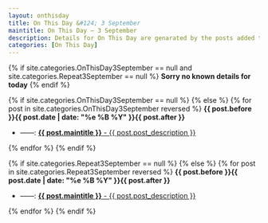 ```yaml
---
layout: onthisday
title: On This Day &#124; 3 September
maintitle: On This Day — 3 September
description: Details for On This Day are genarated by the posts added to the website so the content is subject to changes/updates over time.
categories: [On This Day]
---
```


{% if site.categories.OnThisDay3September == null and site.categories.Repeat3September == null %}
<strong>Sorry no known details for today</strong>
{% endif %}

{% if site.categories.OnThisDay3September == null %}
{% else %}
{% for post in site.categories.OnThisDay3September reversed %}
<strong>{{ post.before }}{{ post.date | date: "%e %B %Y" }}{{ post.after }}</strong>
<ul>
<li> ——: <a class="{{ post.class }}" href="{{ post.url }}"><strong>{{ post.maintitle }}</strong> - {{ post.post_description }}</a></li>
</ul>
{% endfor %}
{% endif %}

{% if site.categories.Repeat3September == null %}
{% else %}
{% for post in site.categories.Repeat3September reversed %}
<strong>{{ post.before }}{{ post.date | date: "%e %B %Y" }}{{ post.after }}</strong>
<ul>
<li> ——: <a class="{{ post.class }}" href="{{ post.url }}"><strong>{{ post.maintitle }}</strong> - {{ post.post_description }}</a></li>
</ul>
{% endfor %}
{% endif %}
